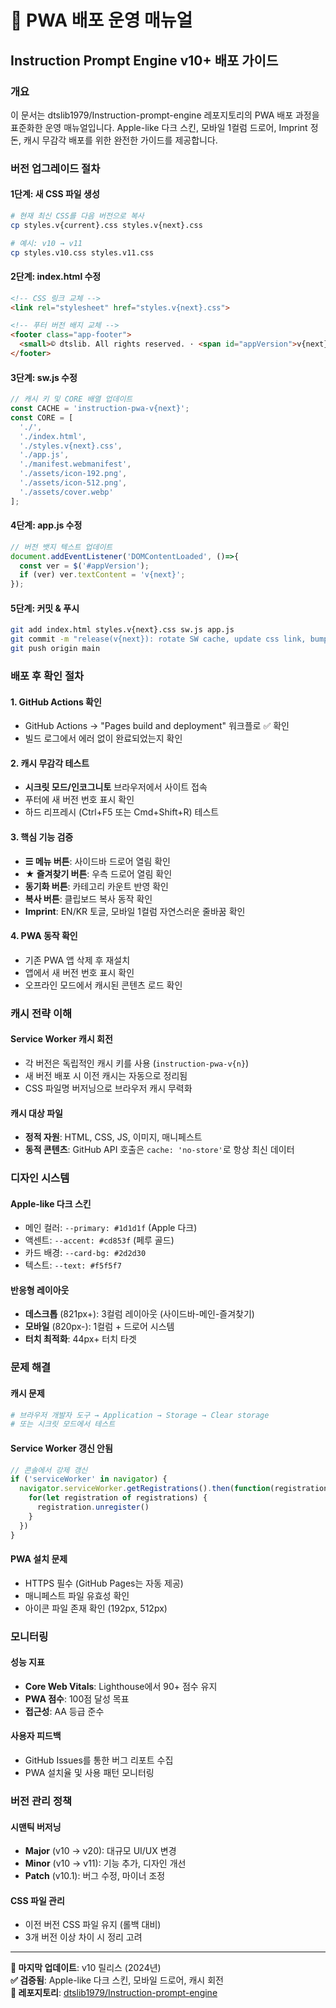 # 🚀 PWA 배포 운영 매뉴얼

## Instruction Prompt Engine v10+ 배포 가이드

### 개요
이 문서는 dtslib1979/Instruction-prompt-engine 레포지토리의 PWA 배포 과정을 표준화한 운영 매뉴얼입니다. Apple-like 다크 스킨, 모바일 1컬럼 드로어, Imprint 정돈, 캐시 무감각 배포를 위한 완전한 가이드를 제공합니다.

### 버전 업그레이드 절차

#### 1단계: 새 CSS 파일 생성
```bash
# 현재 최신 CSS를 다음 버전으로 복사
cp styles.v{current}.css styles.v{next}.css

# 예시: v10 → v11
cp styles.v10.css styles.v11.css
```

#### 2단계: index.html 수정
```html
<!-- CSS 링크 교체 -->
<link rel="stylesheet" href="styles.v{next}.css">

<!-- 푸터 버전 배지 교체 -->
<footer class="app-footer">
  <small>© dtslib. All rights reserved. · <span id="appVersion">v{next}</span></small>
</footer>
```

#### 3단계: sw.js 수정
```javascript
// 캐시 키 및 CORE 배열 업데이트
const CACHE = 'instruction-pwa-v{next}';
const CORE = [
  './',
  './index.html',
  './styles.v{next}.css',
  './app.js',
  './manifest.webmanifest',
  './assets/icon-192.png',
  './assets/icon-512.png',
  './assets/cover.webp'
];
```

#### 4단계: app.js 수정
```javascript
// 버전 뱃지 텍스트 업데이트
document.addEventListener('DOMContentLoaded', ()=>{
  const ver = $('#appVersion'); 
  if (ver) ver.textContent = 'v{next}';
});
```

#### 5단계: 커밋 & 푸시
```bash
git add index.html styles.v{next}.css sw.js app.js
git commit -m "release(v{next}): rotate SW cache, update css link, bump footer badge"
git push origin main
```

### 배포 후 확인 절차

#### 1. GitHub Actions 확인
- GitHub Actions → "Pages build and deployment" 워크플로 ✅ 확인
- 빌드 로그에서 에러 없이 완료되었는지 확인

#### 2. 캐시 무감각 테스트
- **시크릿 모드/인코그니토** 브라우저에서 사이트 접속
- 푸터에 새 버전 번호 표시 확인
- 하드 리프레시 (Ctrl+F5 또는 Cmd+Shift+R) 테스트

#### 3. 핵심 기능 검증
- **☰ 메뉴 버튼**: 사이드바 드로어 열림 확인
- **★ 즐겨찾기 버튼**: 우측 드로어 열림 확인  
- **동기화 버튼**: 카테고리 카운트 반영 확인
- **복사 버튼**: 클립보드 복사 동작 확인
- **Imprint**: EN/KR 토글, 모바일 1컬럼 자연스러운 줄바꿈 확인

#### 4. PWA 동작 확인
- 기존 PWA 앱 삭제 후 재설치
- 앱에서 새 버전 번호 표시 확인
- 오프라인 모드에서 캐시된 콘텐츠 로드 확인

### 캐시 전략 이해

#### Service Worker 캐시 회전
- 각 버전은 독립적인 캐시 키를 사용 (`instruction-pwa-v{n}`)
- 새 버전 배포 시 이전 캐시는 자동으로 정리됨
- CSS 파일명 버저닝으로 브라우저 캐시 무력화

#### 캐시 대상 파일
- **정적 자원**: HTML, CSS, JS, 이미지, 매니페스트
- **동적 콘텐츠**: GitHub API 호출은 `cache: 'no-store'`로 항상 최신 데이터

### 디자인 시스템

#### Apple-like 다크 스킨
- 메인 컬러: `--primary: #1d1d1f` (Apple 다크)
- 액센트: `--accent: #cd853f` (페루 골드)
- 카드 배경: `--card-bg: #2d2d30`
- 텍스트: `--text: #f5f5f7`

#### 반응형 레이아웃
- **데스크톱** (821px+): 3컬럼 레이아웃 (사이드바-메인-즐겨찾기)
- **모바일** (820px-): 1컬럼 + 드로어 시스템
- **터치 최적화**: 44px+ 터치 타겟

### 문제 해결

#### 캐시 문제
```bash
# 브라우저 개발자 도구 → Application → Storage → Clear storage
# 또는 시크릿 모드에서 테스트
```

#### Service Worker 갱신 안됨
```javascript
// 콘솔에서 강제 갱신
if ('serviceWorker' in navigator) {
  navigator.serviceWorker.getRegistrations().then(function(registrations) {
    for(let registration of registrations) {
      registration.unregister()
    }
  })
}
```

#### PWA 설치 문제
- HTTPS 필수 (GitHub Pages는 자동 제공)
- 매니페스트 파일 유효성 확인
- 아이콘 파일 존재 확인 (192px, 512px)

### 모니터링

#### 성능 지표
- **Core Web Vitals**: Lighthouse에서 90+ 점수 유지
- **PWA 점수**: 100점 달성 목표
- **접근성**: AA 등급 준수

#### 사용자 피드백
- GitHub Issues를 통한 버그 리포트 수집
- PWA 설치율 및 사용 패턴 모니터링

### 버전 관리 정책

#### 시맨틱 버저닝
- **Major** (v10 → v20): 대규모 UI/UX 변경
- **Minor** (v10 → v11): 기능 추가, 디자인 개선  
- **Patch** (v10.1): 버그 수정, 마이너 조정

#### CSS 파일 관리
- 이전 버전 CSS 파일 유지 (롤백 대비)
- 3개 버전 이상 차이 시 정리 고려

---

**📝 마지막 업데이트**: v10 릴리스 (2024년)  
**✅ 검증됨**: Apple-like 다크 스킨, 모바일 드로어, 캐시 회전  
**🔗 레포지토리**: [dtslib1979/Instruction-prompt-engine](https://github.com/dtslib1979/Instruction-prompt-engine)